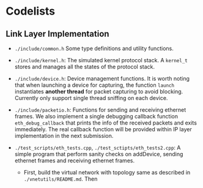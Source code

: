 # Codelists

## Link Layer Implementation

- `./include/common.h` Some type definitions and utility functions.

- `./include/kernel.h`: The simulated kernel protocol stack. A `kernel_t` stores and manages all the states of the protocol stack.

- `./include/device.h`: Device management functions. It is worth noting that when launching a device for capturing, the function `launch` instantiates **another thread** for packet capturing to avoid blocking. Currently only support single thread sniffing on each device.
- `./include/packetio.h`: Functions for sending and receiving ethernet frames. We also implement a single debugging callback function `eth_debug_callback` that prints the info of the received packets and exits immediately. The real callback function will be provided within IP layer implementation in the next submission.
- `./test_scripts/eth_tests.cpp`, `./test_sctipts/eth_tests2.cpp`: A simple program that perform sanity checks on addDevice, sending ethernet frames and receiving ethernet frames.
    - First, build the virtual network with topology same as described in `./vnetutils/README.md`. Then 

